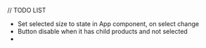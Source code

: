 // TODO LIST

- Set selected size to state in App component, on select change
- Button disable when it has child products and not selected
-
